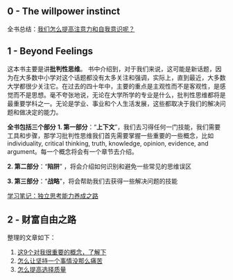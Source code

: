 ## 0 - The willpower instinct
 全书总结：[我们怎么提高注意力和自我意识呢？](https://mp.weixin.qq.com/s/d1Ik3Nv6f8tM2WP9oHY-hg)
 
## 1 - Beyond Feelings 
这本书主要是讲**批判性思维**。
书中介绍到，对于我们来说，这可能是新话题，因为在大多数中小学对这个话题都没有太多关注和强调，实际上，直到最近，大多数大学都很少关注它。在过去的四十年中，主要的重点是主观性而不是客观性，是感觉而不是思想。毫不夸张地说，无论在大学所学的专业是什么，批判性思维都将是最重要学科之一。无论是学业、事业和个人生活发展，这些都取决于我们的解决问题和做决定的能力。

**全书包括三个部分**
**1. 第一部分**：“**上下文**”，我们去习得任何一门技能，我们需要工具和步骤，那学习批判性思维我们首先需要掌握一些重要的一些概念，比如individuality, critical thinking, truth, knowledge, opinion, evidence, and argument。每一个概念将会有一个章节去介绍。

**2. 第二部分**：“**陷阱**” ，将会介绍如何识别和避免一些常见的思维误区

**3. 第三部分**：“**战略**”，将会帮助我们去获得一些解决问题的技能

[学习笔记：独立思考能力养成之路](https://mp.weixin.qq.com/s/ggoZ1s8-ObWIpt89m0TIeQ)

## 2 - 财富自由之路 
整理的文章如下：
1.  [这9个对我很重要的概念，了解下 ](https://mp.weixin.qq.com/s/bMCxp4K-XIiclLZPW_6OEA)
2. [怎么让坚持一个事情没那么痛苦](https://mp.weixin.qq.com/s/h2lyrmnZgV-bYD9K7az1DQ)
3.  [怎么提高选择质量](https://mp.weixin.qq.com/s/We_26rWICeWGk3I25nmhZA)